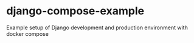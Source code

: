 # django-compose-example
Example setup of Django development and production environment with docker compose
